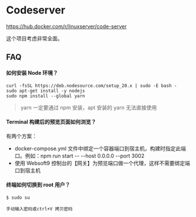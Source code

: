 # Codeserver

https://hub.docker.com/r/linuxserver/code-server 

这个项目考虑非常全面。

## FAQ

#### 如何安装 Node 环境？

```
curl -fsSL https://deb.nodesource.com/setup_20.x | sudo -E bash -
sudo apt-get install -y nodejs
sudo npm install --global yarn
```
> yarn 一定要通过 npm 安装，apt 安装的 yarn 无法直接使用


#### Terminal 构建后的预览页面如何浏览？

有两个方案：

- docker-compose.yml 文件中绑定一个容器端口到宿主机，构建时指定此端口。例如：npm run start -- --host 0.0.0.0  --port 3002
- 使用 Websoft9 控制台的【网关】为预览端口做一个代理，这样不需要绑定端口到宿主机

#### 终端如何切换到 root 用户？
```
$ sudo su

手动输入密码或ctrl+V 拷贝密码
```